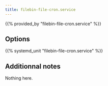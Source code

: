 ```yaml
---
title: filebin-file-cron.service
---
```


{{% provided_by "filebin-file-cron.service" %}}

## Options

{{% systemd_unit "filebin-file-cron.service" %}}

## Additionnal notes

Nothing here.
